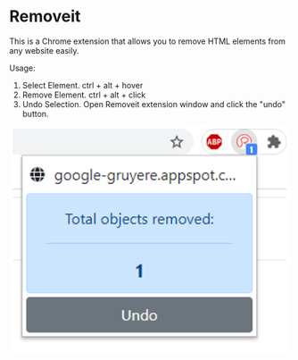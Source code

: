 # Removeit

This is a Chrome extension that allows you to remove HTML elements from any website easily.

Usage:
1. Select Element. ctrl + alt + hover 
2. Remove Element. ctrl + alt + click
3. Undo Selection. Open Removeit extension window and click the "undo" button.

![alt text](https://github.com/ohyicong/removeit-chrome-extension/blob/main/images/undo_element.png "Element removed from website")




